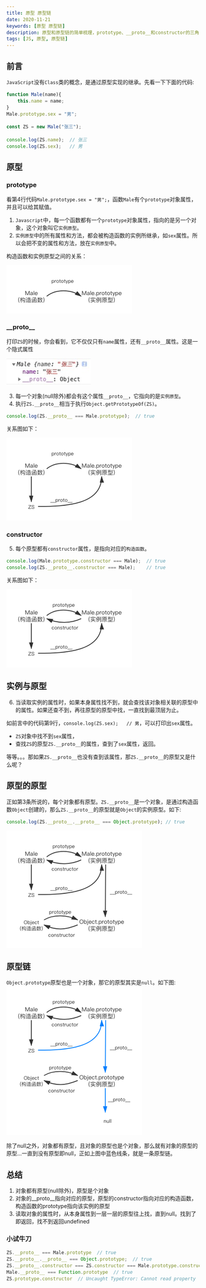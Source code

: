 ```yaml
---
title: 原型 原型链
date: 2020-11-21
keywords: [原型 原型链]
description: 原型和原型链的简单梳理，prototype、__proto__和constructor的三角关系
tags: [JS, 原型, 原型链]
---
```


## 前言

`JavaScript`没有`Class`类的概念，是通过原型实现的继承。先看一下下面的代码:

```js
function Male(name){
    this.name = name;
}
Male.prototype.sex = "男";

const ZS = new Male("张三");

console.log(ZS.name);  // 张三
console.log(ZS.sex);   // 男
```

## 原型

### prototype

看第4行代码`Male.prototype.sex = "男";`，函数`Male`有个`prototype`对象属性，并且可以给其赋值。

1. `Javascript`中，每一个函数都有一个`prototype`对象属性，指向的是另一个对象，这个对象叫它`实例原型`。
2. `实例原型`中的所有属性和方法，都会被构造函数的实例所继承，如`sex`属性。所以会把不变的属性和方法，放在`实例原型`中。

构造函数和实例原型之间的关系：

![](../image/prototype/1.png)

### \_\_proto__

打印`ZS`的时候，你会看到，它不仅仅只有`name`属性，还有`__proto__`属性。这是一个隐式属性

<img src="../image/prototype/2.png" width="220" />

3. 每一个对象(null除外)都会有这个属性`__proto__`，它指向的是`实例原型`。
4. 执行`ZS.__proto__`相当于执行`Object.getPrototypeOf(ZS)`。

```js
console.log(ZS.__proto__ === Male.prototype);  // true
```

关系图如下：

![](../image/prototype/3.png)
 
 ### constructor

5. 每个原型都有`constructor`属性，是指向对应的`构造函数`。

```js
console.log(Male.prototype.constructor === Male);  // true
console.log(ZS.__proto__.constructor === Male);    // true
```

关系图如下：

![](../image/prototype/4.png)

## 实例与原型


6. 当读取实例的属性时，如果本身属性找不到，就会查找该对象相关联的原型中的属性。如果还查不到，再往原型的原型中找，一直找到最顶层为止。

如前言中的代码第9行，`console.log(ZS.sex);   // 男`，可以打印出`sex`属性。
- `ZS`对象中找不到`sex`属性，
- 查找`ZS`的原型`ZS.__proto__`的属性，查到了`sex`属性，返回。

等等。。。那如果`ZS.__proto__`也没有查到该属性，那`ZS.__proto__`的原型又是什么呢？

## 原型的原型

正如第3条所说的，每个对象都有原型。`ZS.__proto__`是一个对象，是通过构造函数`Object`创建的，那么`ZS.__proto__`的原型就是`Object`的实例原型。如下:

```js
console.log(ZS.__proto__.__proto__ === Object.prototype); // true
```

![](../image/prototype/5.png)

## 原型链

`Object.prototype`原型也是一个对象，那它的原型其实是`null`。如下图:
![](../image/prototype/6.png)

除了null之外，对象都有原型，且对象的原型也是个对象，那么就有对象的原型的原型...一直到没有原型即null，正如上图中蓝色线条，就是一条原型链。

## 总结

1. 对象都有原型(null除外)，原型是个对象
2. 对象的__proto__指向对应的原型，原型的constructor指向对应的构造函数，构造函数的prototype指向该实例的原型
3. 读取对象的属性时，从本身属性到一层一层的原型往上找，直到null。找到了即返回，找不到返回undefined


### 小试牛刀

```js
ZS.__proto__ === Male.prototype  // true
ZS.__proto__.__proto__ === Object.prototype;  // true
ZS.__proto__.constructor === ZS.constructor === Male.prototype.constructor === Male  // true
Male.__proto__ === Function.prototype  // true
ZS.prototype.constructor  // Uncaught TypeError: Cannot read property 'constructor' of undefined
```